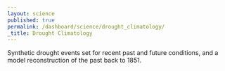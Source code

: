 ```yaml
---
layout: science
published: true
permalink: /dashboard/science/drought_climatology/
_title: Drought Climatology
---
```

Synthetic drought events set for recent past and future conditions, and a model reconstruction of the past back to 1851.
